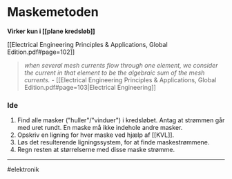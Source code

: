 # Maskemetoden
**Virker kun i [[plane kredsløb]]**

[[Electrical Engineering Principles & Applications, Global Edition.pdf#page=102]]

> *when several mesh currents flow through one element, we consider the current in that element to be the algebraic sum of the mesh currents.*
> \- [[Electrical Engineering Principles & Applications, Global Edition.pdf#page=103|Electrical Engineering]]

### Ide
1. Find alle masker ("huller"/"vinduer") i kredsløbet. Antag at strømmen går med uret rundt.  En maske må ikke indehole andre masker.
2. Opskriv en ligning for hver maske ved hjælp af [[KVL]].
3. Løs det resulterende ligningssystem, for at finde maskestrømmene.
4. Regn resten at størrelserne med disse maske strømme.

---
#elektronik 